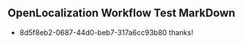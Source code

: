 ## OpenLocalization Workflow Test MarkDown
* 8d5f8eb2-0687-44d0-beb7-317a6cc93b80 thanks!

<!--HONumber=Jul16_HO3-->


